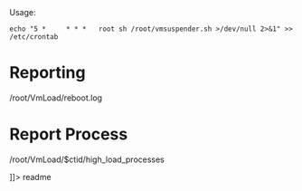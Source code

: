 <snippet>
  <content><![CDATA[
# ${1:Check high load average on OpenVZ CT}
# OpenVZ-checkabusers.sh
OpenVZ script check load average abusers

# Usage:
` echo "5 *     * * *   root sh /root/vmsuspender.sh >/dev/null 2>&1" >> /etc/crontab `

# Reporting
/root/VmLoad/reboot.log

# Report Process
/root/VmLoad/$ctid/high_load_processes

]]></content>
  <tabTrigger>readme</tabTrigger>
</snippet>

